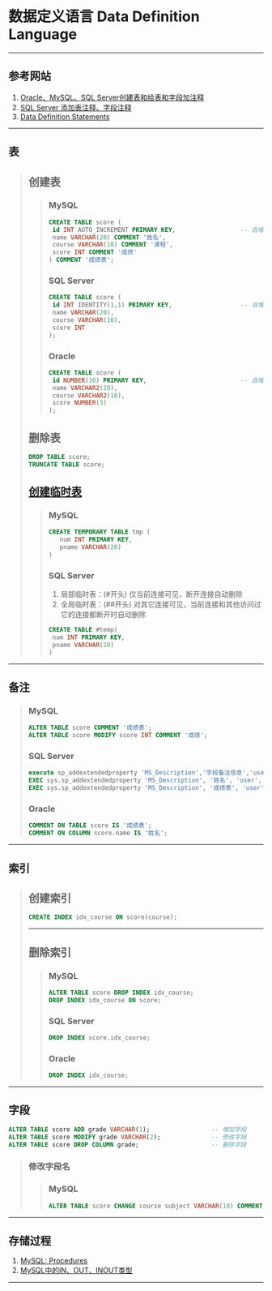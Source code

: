 # 数据定义语言 Data Definition Language

---
## 参考网站
1. [Oracle、MySQL、SQL Server创建表和给表和字段加注释](https://www.cnblogs.com/zt528/p/5386516.html)
2. [SQL Server 添加表注释、字段注释](https://blog.csdn.net/stupidbird003/article/details/64562683)
3. [Data Definition Statements](https://dev.mysql.com/doc/refman/8.0/en/sql-data-definition-statements.html)
---
## 表
>## 创建表
>>### MySQL
>>```sql
>>CREATE TABLE score (
>>  id INT AUTO_INCREMENT PRIMARY KEY,                  -- 自增：AUTO_INCREMENT
>>  name VARCHAR(20) COMMENT '姓名',
>>  course VARCHAR(10) COMMENT '课程',
>>  score INT COMMENT '成绩'
>>) COMMENT '成绩表';
>>```
>>### SQL Server
>>```sql
>>CREATE TABLE score (
>>  id INT IDENTITY(1,1) PRIMARY KEY,                   -- 自增：IDENTITY(1,1)
>>  name VARCHAR(20),
>>  course VARCHAR(10),
>>  score INT
>>);
>>```
>>### Oracle
>>```sql
>>CREATE TABLE score (
>>  id NUMBER(10) PRIMARY KEY,                          -- 自增：使用 CREATE SEQUENCE 实现
>>  name VARCHAR2(20),
>>  course VARCHAR2(10),
>>  score NUMBER(3)
>>);
>>```
>## 删除表
>```sql
>DROP TABLE score;
>TRUNCATE TABLE score;
>```
>## [创建临时表](https://www.iteye.com/blog/sosuny-891437)
>>### MySQL
>>```sql
>>CREATE TEMPORARY TABLE tmp (
>>    num INT PRIMARY KEY,
>>    pname VARCHAR(20)
>>)
>>```
>>### SQL Server  
>>1. 局部临时表：(#开头) 仅当前连接可见，断开连接自动删除  
>>2. 全局临时表：(##开头) 对其它连接可见，当前连接和其他访问过它的连接都断开时自动删除
>>```sql
>>CREATE TABLE #temp(
>>  num INT PRIMARY KEY,
>>  pname VARCHAR(20)
>>)
>>```
---
## 备注
>### MySQL
>```sql
>ALTER TABLE score COMMENT '成绩表';           
>ALTER TABLE score MODIFY score INT COMMENT '成绩';
>```
>### SQL Server
>```sql
>execute sp_addextendedproperty 'MS_Description','字段备注信息','user','dbo','table','字段所属的表名','column','添加注释的字段名';
>EXEC sys.sp_addextendedproperty 'MS_Description', '姓名', 'user', 'dbo', 'table', 'score', 'column', 'name';
>EXEC sys.sp_addextendedproperty 'MS_Description', '成绩表', 'user', 'dbo', 'table', 'score', null, null;
>```
>### Oracle
>```sql
>COMMENT ON TABLE score IS '成绩表';
>COMMENT ON COLUMN score.name IS '姓名';
>```
---
## 索引
>## 创建索引
>```sql
>CREATE INDEX idx_course ON score(course);
>```
>---
>## 删除索引
>>### MySQL
>>```sql
>>ALTER TABLE score DROP INDEX idx_course;
>>DROP INDEX idx_course ON score;
>>```
>>### SQL Server
>>```sql
>>DROP INDEX score.idx_course;
>>```
>>### Oracle
>>```sql
>>DROP INDEX idx_course;
>>```
---
## 字段
```sql
ALTER TABLE score ADD grade VARCHAR(1);                 -- 增加字段
ALTER TABLE score MODIFY grade VARCHAR(2);              -- 修改字段
ALTER TABLE score DROP COLUMN grade;                    -- 删除字段
```
>### 修改字段名
>>### MySQL
>>```sql
>>ALTER TABLE score CHANGE course subject VARCHAR(10) COMMENT '课程';
>>```
---
## 存储过程
1. [MySQL: Procedures](https://www.techonthenet.com/mysql/procedures.php)
2. [MySQL中的IN、OUT、INOUT类型](https://www.cnblogs.com/super-yu/p/9018512.html)
---